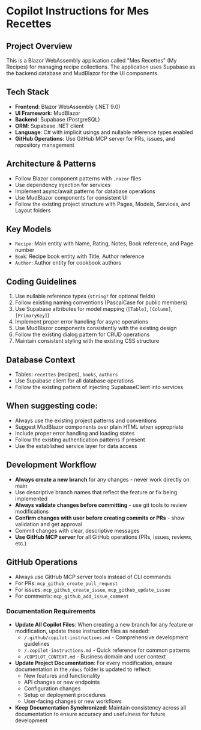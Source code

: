 # Copilot Instructions for Mes Recettes

## Project Overview
This is a Blazor WebAssembly application called "Mes Recettes" (My Recipes) for managing recipe collections. The application uses Supabase as the backend database and MudBlazor for the UI components.

## Tech Stack
- **Frontend**: Blazor WebAssembly (.NET 9.0)
- **UI Framework**: MudBlazor
- **Backend**: Supabase (PostgreSQL)
- **ORM**: Supabase .NET client
- **Language**: C# with implicit usings and nullable reference types enabled
- **GitHub Operations**: Use GitHub MCP server for PRs, issues, and repository management

## Architecture & Patterns
- Follow Blazor component patterns with `.razor` files
- Use dependency injection for services
- Implement async/await patterns for database operations
- Use MudBlazor components for consistent UI
- Follow the existing project structure with Pages, Models, Services, and Layout folders

## Key Models
- `Recipe`: Main entity with Name, Rating, Notes, Book reference, and Page number
- `Book`: Recipe book entity with Title, Author reference
- `Author`: Author entity for cookbook authors

## Coding Guidelines
1. Use nullable reference types (`string?` for optional fields)
2. Follow existing naming conventions (PascalCase for public members)
3. Use Supabase attributes for model mapping (`[Table]`, `[Column]`, `[PrimaryKey]`)
4. Implement proper error handling for async operations
5. Use MudBlazor components consistently with the existing design
6. Follow the existing dialog pattern for CRUD operations
7. Maintain consistent styling with the existing CSS structure

## Database Context
- Tables: `recettes` (recipes), `books`, `authors`
- Use Supabase client for all database operations
- Follow the existing pattern of injecting SupabaseClient into services

## When suggesting code:
- Always use the existing project patterns and conventions
- Suggest MudBlazor components over plain HTML when appropriate
- Include proper error handling and loading states
- Follow the existing authentication patterns if present
- Use the established service layer for data access

## Development Workflow
- **Always create a new branch** for any changes - never work directly on main
- Use descriptive branch names that reflect the feature or fix being implemented
- **Always validate changes before committing** - use git tools to review modifications
- **Confirm changes with user before creating commits or PRs** - show validation and get approval
- Commit changes with clear, descriptive messages
- **Use GitHub MCP server** for all GitHub operations (PRs, issues, reviews, etc.)

## GitHub Operations
- Always use GitHub MCP server tools instead of CLI commands
- For PRs: `mcp_github_create_pull_request`
- For issues: `mcp_github_create_issue`, `mcp_github_update_issue`
- For comments: `mcp_github_add_issue_comment`

### Documentation Requirements
- **Update All Copilot Files**: When creating a new branch for any feature or modification, update these instruction files as needed:
  - `/.github/copilot-instructions.md` - Comprehensive development guidelines
  - `/.copilot-instructions.md` - Quick reference for common patterns
  - `/COPILOT_CONTEXT.md` - Business domain and user context
- **Update Project Documentation**: For every modification, ensure documentation in the `/docs` folder is updated to reflect:
  - New features and functionality
  - API changes or new endpoints
  - Configuration changes
  - Setup or deployment procedures
  - User-facing changes or new workflows
- **Keep Documentation Synchronized**: Maintain consistency across all documentation to ensure accuracy and usefulness for future development

